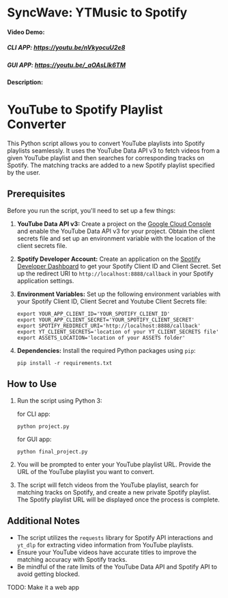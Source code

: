 # SyncWave: YTMusic to Spotify
#### Video Demo: 
##### CLI APP: https://youtu.be/nVkyocuU2e8
##### GUI APP: https://youtu.be/_aOAsLIk6TM
#### Description: 
# YouTube to Spotify Playlist Converter

This Python script allows you to convert YouTube playlists into Spotify playlists seamlessly. It uses the YouTube Data API v3 to fetch videos from a given YouTube playlist and then searches for corresponding tracks on Spotify. The matching tracks are added to a new Spotify playlist specified by the user.

## Prerequisites

Before you run the script, you'll need to set up a few things:

1. **YouTube Data API v3:** Create a project on the [Google Cloud Console](https://console.developers.google.com/) and enable the YouTube Data API v3 for your project. Obtain the client secrets file and set up an environment variable with the location of the client secrets file.

2. **Spotify Developer Account:** Create an application on the [Spotify Developer Dashboard](https://developer.spotify.com/dashboard/applications) to get your Spotify Client ID and Client Secret. Set up the redirect URI to `http://localhost:8888/callback` in your Spotify application settings.

3. **Environment Variables:** Set up the following environment variables with your Spotify Client ID, Client Secret and Youtube Client Secrets file:

   ```
   export YOUR_APP_CLIENT_ID='YOUR_SPOTIFY_CLIENT_ID'
   export YOUR_APP_CLIENT_SECRET='YOUR_SPOTIFY_CLIENT_SECRET'
   export SPOTIFY_REDIRECT_URI='http://localhost:8888/callback'
   export YT_CLIENT_SECRETS='location of your YT_CLIENT_SECRETS file'
   export ASSETS_LOCATION='location of your ASSETS folder'
   ```

4. **Dependencies:** Install the required Python packages using `pip`:

   ```
   pip install -r requirements.txt
   ```

## How to Use

1. Run the script using Python 3:

   for CLI app:
   ```
   python project.py
   ```
   for GUI app:
   ```
   python final_project.py
   ```

2. You will be prompted to enter your YouTube playlist URL. Provide the URL of the YouTube playlist you want to convert.

3. The script will fetch videos from the YouTube playlist, search for matching tracks on Spotify, and create a new private Spotify playlist. The Spotify playlist URL will be displayed once the process is complete.

## Additional Notes

- The script utilizes the `requests` library for Spotify API interactions and `yt_dlp` for extracting video information from YouTube playlists.
- Ensure your YouTube videos have accurate titles to improve the matching accuracy with Spotify tracks.
- Be mindful of the rate limits of the YouTube Data API and Spotify API to avoid getting blocked.

TODO: Make it a web app
